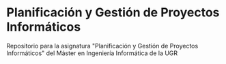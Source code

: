 # Planificación y Gestión de Proyectos Informáticos
Repositorio para la asignatura "Planificación y Gestión de Proyectos Informáticos" del Máster en Ingeniería Informática de la UGR
